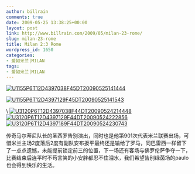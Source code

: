 ```yaml
---
author: billrain
comments: true
date: 2009-05-25 13:38:25+00:00
layout: post
link: http://www.billrain.com/2009/05/milan-23-rome/
slug: milan-23-rome
title: Milan 2:3 Rome
wordpress_id: 1650
categories:
- 爱如米兰|MILAN
tags:
- 爱如米兰|MILAN
---
```


[![U1155P6T12D4397038F45DT20090525141444](http://www.billrain.com/wp-content/uploads/2009/05/u1155p6t12d4397038f45dt20090525141444-thumb.jpg)](http://www.billrain.com/wp-content/uploads/2009/05/u1155p6t12d4397038f45dt20090525141444.jpg)

 

[![U1155P6T12D4397129F45DT20090525141543](http://www.billrain.com/wp-content/uploads/2009/05/u1155p6t12d4397129f45dt20090525141543-thumb.jpg)](http://www.billrain.com/wp-content/uploads/2009/05/u1155p6t12d4397129f45dt20090525141543.jpg)

 

\ [![U3120P6T12D4397038F44DT20090524214448](http://www.billrain.com/wp-content/uploads/2009/05/u3120p6t12d4397038f44dt20090524214448-thumb.jpg)](http://www.billrain.com/wp-content/uploads/2009/05/u3120p6t12d4397038f44dt20090524214448.jpg) [![U3120P6T12D4397129F44DT20090524222856](http://www.billrain.com/wp-content/uploads/2009/05/u3120p6t12d4397129f44dt20090524222856-thumb.jpg)](http://www.billrain.com/wp-content/uploads/2009/05/u3120p6t12d4397129f44dt20090524222856.jpg) [![U3120P6T12D4397189F44DT20090524230743](http://www.billrain.com/wp-content/uploads/2009/05/u3120p6t12d4397189f44dt20090524230743-thumb.jpg)](http://www.billrain.com/wp-content/uploads/2009/05/u3120p6t12d4397189f44dt20090524230743.jpg)

 

传奇马尔蒂尼队长的圣西罗告别演出，同时也是他第901次代表米兰联赛出场，可惜米兰主场2度落后2度有副队安布扳平最终还是输给了罗马，同巴雷西一样留下了一点点遗憾，未能提前锁定前三的位置，下一场还有客场与佛罗伦萨争夺一下，比赛结束后连平时不苟言笑的小安胖都忍不住泪水，我们希望告别绿茵场的paulo也会得到快乐的生活。
